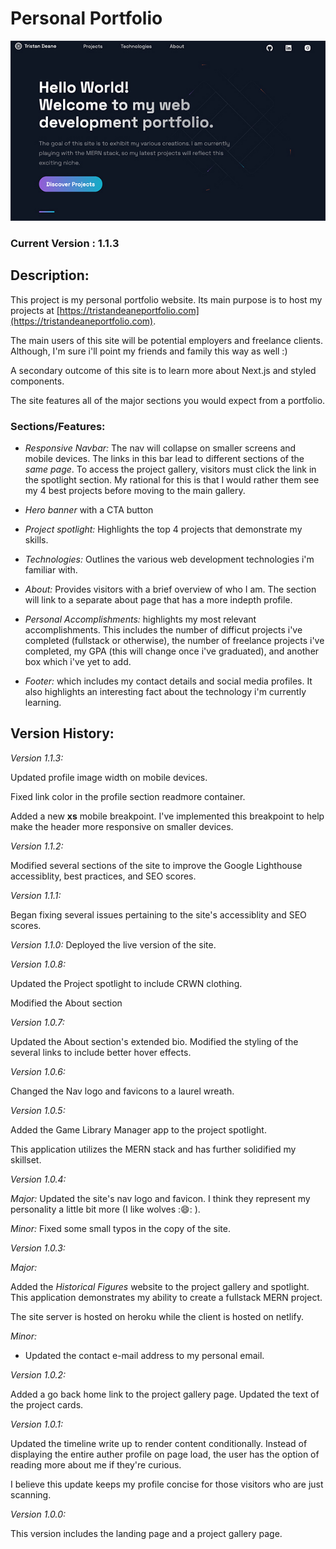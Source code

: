 # Personal Portfolio

![Portfolio Website](https://github.com/IM-Deane/images/blob/main/assets/images/portfolio-main-image.jpg)

### Current Version : 1.1.3

## Description:

This project is my personal portfolio website. Its main purpose is to host my
projects at
[https://tristandeaneportfolio.com](https://tristandeaneportfolio.com).

The main users of this site will be potential employers and freelance clients.
Although, I'm sure i'll point my friends and family this way as well :)

A secondary outcome of this site is to learn more about Next.js and styled
components.

The site features all of the major sections you would expect from a portfolio.

### Sections/Features:

- _Responsive Navbar:_ The nav will collapse on smaller screens and mobile
  devices. The links in this bar lead to different sections of the _same page_.
  To access the project gallery, visitors must click the link in the spotlight
  section. My rational for this is that I would rather them see my 4 best
  projects before moving to the main gallery.

- _Hero banner_ with a CTA button

- _Project spotlight:_ Highlights the top 4 projects that demonstrate my skills.

- _Technologies:_ Outlines the various web development technologies i'm familiar
  with.

- _About:_ Provides visitors with a brief overview of who I am. The section will
  link to a separate about page that has a more indepth profile.

- _Personal Accomplishments:_ highlights my most relevant accomplishments. This
  includes the number of difficut projects i've completed (fullstack or
  otherwise), the number of freelance projects i've completed, my GPA (this will
  change once i've graduated), and another box which i've yet to add.
- _Footer:_ which includes my contact details and social media profiles. It also
  highlights an interesting fact about the technology i'm currently learning.

## Version History:

_Version 1.1.3:_

Updated profile image width on mobile devices.

Fixed link color in the profile section readmore container.

Added a new **xs** mobile breakpoint. I've implemented this breakpoint to help
make the header more responsive on smaller devices.

_Version 1.1.2:_

Modified several sections of the site to improve the Google Lighthouse
accessiblity, best practices, and SEO scores.

_Version 1.1.1:_

Began fixing several issues pertaining to the site's accessiblity and SEO
scores.

_Version 1.1.0:_ Deployed the live version of the site.

_Version 1.0.8:_

Updated the Project spotlight to include CRWN clothing.

Modified the About section

_Version 1.0.7:_

Updated the About section's extended bio. Modified the styling of the several
links to include better hover effects.

_Version 1.0.6:_

Changed the Nav logo and favicons to a laurel wreath.

_Version 1.0.5:_

Added the Game Library Manager app to the project spotlight.

This application utilizes the MERN stack and has further solidified my skillset.

_Version 1.0.4:_

_Major:_ Updated the site's nav logo and favicon. I think they represent my
personality a little bit more (I like wolves ::smile:: ).

_Minor:_ Fixed some small typos in the copy of the site.

_Version 1.0.3:_

_Major:_

Added the _Historical Figures_ website to the project gallery and spotlight.
This application demonstrates my ability to create a fullstack MERN project.

The site server is hosted on heroku while the client is hosted on netlify.

_Minor:_

- Updated the contact e-mail address to my personal email.

_Version 1.0.2:_

Added a go back home link to the project gallery page. Updated the text of the
project cards.

_Version 1.0.1:_

Updated the timeline write up to render content conditionally. Instead of
displaying the entire auther profile on page load, the user has the option of
reading more about me if they're curious.

I believe this update keeps my profile concise for those visitors who are just
scanning.

_Version 1.0.0:_

This version includes the landing page and a project gallery page.
